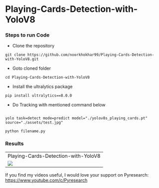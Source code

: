 # Playing-Cards-Detection-with-YoloV8


### Steps to run Code

- Clone the repository
```
git clone https://github.com/noorkhokhar99/Playing-Cards-Detection-with-YoloV8.git
```

- Goto cloned folder
```
cd Playing-Cards-Detection-with-YoloV8
```

- Install the ultralytics package
```
pip install ultralytics==8.0.0
```

- Do Tracking with mentioned command below
```

yolo task=detect mode=predict model="./yolov8s_playing_cards.pt" source="./assets/test.jpg"

python filename.py
```



### Results
<table>
  <tr>
    <td>Playing-Cards-Detection-with-YoloV8</td>
  </tr>
  <tr>
    <td><img src="https://github.com/noorkhokhar99/Playing-Cards-Detection-with-YoloV8/blob/main/Blue%20Bold%20Business%20YouTube%20Thumbnail.png"></td>
  </tr>
 </table>



If you find my videos useful,  I would love your support on Pyresearch: https://www.youtube.com/c/Pyresearch
